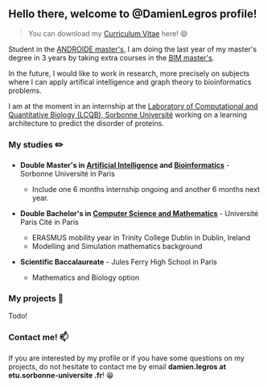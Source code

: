 
## Hello there, welcome to @DamienLegros profile!

> You can download my [Curriculum Vitae](https://github.com/DamienLegros/DamienLegros/files/8789733/CV_Damien_Legros_EN.pdf) here! :smile:

Student in the [ANDROIDE master's](http://androide.lip6.fr/), I am doing the last year of my master's degree in 3 years by taking extra courses in the [BIM master's](http://www.lcqb.upmc.fr/BIM/M2.html). 

In the future, I would like to work in research, more precisely on subjects where I can apply artifical intelligence and graph theory to bioinformatics problems. 

I am at the moment in an internship at the [Laboratory of Computational and Quantitative Biology (LCQB), Sorbonne Université](http://www.lcqb.upmc.fr/) working on a learning architecture to predict the disorder of proteins.

### My studies :pencil2:

* **Double Master's in [Artificial Intelligence](http://androide.lip6.fr/) and [Bioinformatics](http://www.lcqb.upmc.fr/BIM/M2.html)** - Sorbonne Université in Paris
    - Include one 6 months internship ongoing and another 6 months next year.

* **Double Bachelor's in [Computer Science and Mathematics](https://math-info.u-paris.fr/parcours-de-licence-bi-diplomant/informatique-mathematiques/)** - Université Paris Cité in Paris
    - ERASMUS mobility year in Trinity College Dublin in Dublin, Ireland
    - Modelling and Simulation mathematics background

* **Scientific Baccalaureate** - Jules Ferry High School in Paris
    - Mathematics and Biology option

### My projects :paperclip:

Todo!

### Contact me! :mailbox:

If you are interested by my profile or if you have some questions on my projects, do not hesitate to contact me by email **damien.legros at etu.sorbonne-universite .fr**! :grin:
